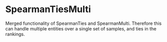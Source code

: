 # SpearmanTiesMulti
Merged functionality of SpearmanTies and SpearmanMulti.  Therefore this can handle multiple entities over a single set of samples, and ties in the rankings. 
